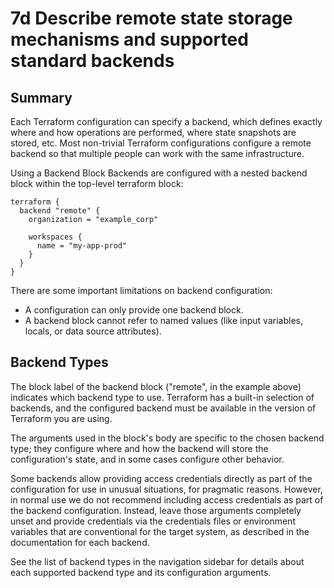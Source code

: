 # 7d Describe remote state storage mechanisms and supported standard backends

## Summary

Each Terraform configuration can specify a backend, which defines exactly where and how operations are performed, where state snapshots are stored, etc. Most non-trivial Terraform configurations configure a remote backend so that multiple people can work with the same infrastructure.

Using a Backend Block
Backends are configured with a nested backend block within the top-level terraform block:

```
terraform {
  backend "remote" {
    organization = "example_corp"

    workspaces {
      name = "my-app-prod"
    }
  }
}
```
There are some important limitations on backend configuration:

* A configuration can only provide one backend block.
* A backend block cannot refer to named values (like input variables, locals, or data source attributes).

## Backend Types

The block label of the backend block ("remote", in the example above) indicates which backend type to use. Terraform has a built-in selection of backends, and the configured backend must be available in the version of Terraform you are using.

The arguments used in the block's body are specific to the chosen backend type; they configure where and how the backend will store the configuration's state, and in some cases configure other behavior.

Some backends allow providing access credentials directly as part of the configuration for use in unusual situations, for pragmatic reasons. However, in normal use we do not recommend including access credentials as part of the backend configuration. Instead, leave those arguments completely unset and provide credentials via the credentials files or environment variables that are conventional for the target system, as described in the documentation for each backend.

See the list of backend types in the navigation sidebar for details about each supported backend type and its configuration arguments.